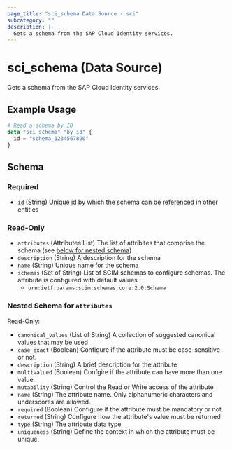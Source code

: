 ```yaml
---
page_title: "sci_schema Data Source - sci"
subcategory: ""
description: |-
  Gets a schema from the SAP Cloud Identity services.
---
```


# sci_schema (Data Source)

Gets a schema from the SAP Cloud Identity services.

## Example Usage

```terraform
# Read a schema by ID
data "sci_schema" "by_id" {
  id = "schema_1234567890"
}
```

<!-- schema generated by tfplugindocs -->
## Schema

### Required

- `id` (String) Unique id by which the schema can be referenced in other entities

### Read-Only

- `attributes` (Attributes List) The list of attribites that comprise the schema (see [below for nested schema](#nestedatt--attributes))
- `description` (String) A description for the schema
- `name` (String) Unique name for the schema
- `schemas` (Set of String) List of SCIM schemas to configure schemas. The attribute is configured with default values :
	- `urn:ietf:params:scim:schemas:core:2.0:Schema`

<a id="nestedatt--attributes"></a>
### Nested Schema for `attributes`

Read-Only:

- `canonical_values` (List of String) A collection of suggested canonical values that may be used
- `case_exact` (Boolean) Configure if the attribute must be case-sensitive or not.
- `description` (String) A brief description for the attribute
- `multivalued` (Boolean) Confgire if the attribute can have more than one value.
- `mutability` (String) Control the Read or Write access of the attribute
- `name` (String) The attribute name. Only alphanumeric characters and underscores are allowed.
- `required` (Boolean) Configure if the attribute must be mandatory or not.
- `returned` (String) Configure how the attribute's value must be returned
- `type` (String) The attribute data type
- `uniqueness` (String) Define the context in which the attribute must be unique.